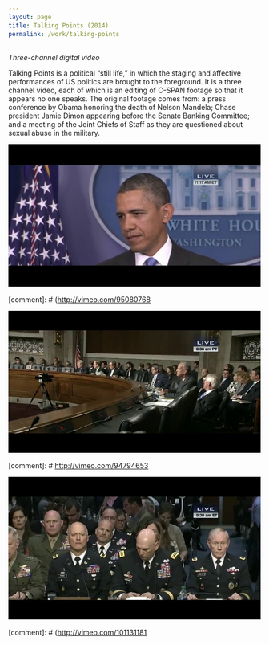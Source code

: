 ```yaml
---
layout: page
title: Talking Points (2014)
permalink: /work/talking-points
---
```


*Three-channel digital video*

Talking Points is a political “still life,” in which the staging  and affective performances of US politics are brought to the foreground. It is a three channel video, each of which is an editing of C-SPAN footage so that it appears no one speaks. The original footage comes  from: a press conference by Obama honoring the death of Nelson Mandela;  Chase president Jamie Dimon appearing before the Senate Banking  Committee; and a meeting of the Joint Chiefs of Staff as they are  questioned about sexual abuse in the military. 

<img src="../assets/Talking points 2.png" alt="img" />

[comment]: # (http://vimeo.com/95080768

<img src="../assets/Talking points 3.png" alt="Introduction Video (Jamie Dimon)"/>

[comment]: # http://vimeo.com/94794653

<img src="../assets/Talking points 4.png" alt="img"/>

[comment]: # (http://vimeo.com/101131181